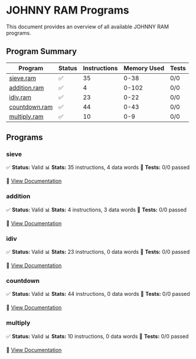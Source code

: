# JOHNNY RAM Programs

This document provides an overview of all available JOHNNY RAM programs.

## Program Summary

| Program                               | Status | Instructions | Memory Used | Tests |
| ------------------------------------- | ------ | ------------ | ----------- | ----- |
| [sieve.ram](scripts/sieve.md)         | ✅     | 35           | 0-38        | 0/0   |
| [addition.ram](scripts/addition.md)   | ✅     | 4            | 0-102       | 0/0   |
| [idiv.ram](scripts/idiv.md)           | ✅     | 23           | 0-22        | 0/0   |
| [countdown.ram](scripts/countdown.md) | ✅     | 44           | 0-43        | 0/0   |
| [multiply.ram](scripts/multiply.md)   | ✅     | 10           | 0-9         | 0/0   |

## Programs

### sieve

✅ **Status:** Valid
📊 **Stats:** 35 instructions, 4 data words
🧪 **Tests:** 0/0 passed

📄 [View Documentation](scripts/sieve.md)

### addition

✅ **Status:** Valid
📊 **Stats:** 4 instructions, 3 data words
🧪 **Tests:** 0/0 passed

📄 [View Documentation](scripts/addition.md)

### idiv

✅ **Status:** Valid
📊 **Stats:** 23 instructions, 0 data words
🧪 **Tests:** 0/0 passed

📄 [View Documentation](scripts/idiv.md)

### countdown

✅ **Status:** Valid
📊 **Stats:** 44 instructions, 0 data words
🧪 **Tests:** 0/0 passed

📄 [View Documentation](scripts/countdown.md)

### multiply

✅ **Status:** Valid
📊 **Stats:** 10 instructions, 0 data words
🧪 **Tests:** 0/0 passed

📄 [View Documentation](scripts/multiply.md)
